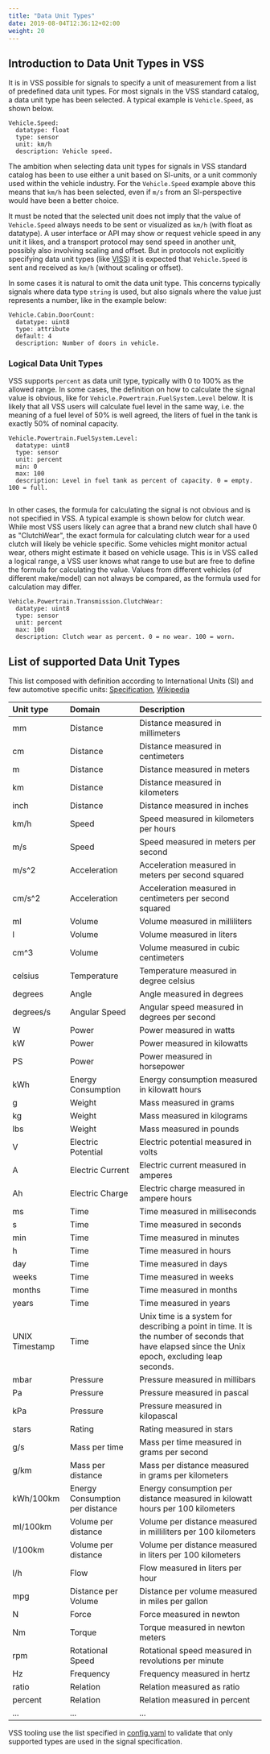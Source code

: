 ```yaml
---
title: "Data Unit Types"
date: 2019-08-04T12:36:12+02:00
weight: 20
---
```


## Introduction to Data Unit Types in VSS

It is in VSS possible for signals to specify a unit of measurement from a list of predefined data unit types.
For most signals in the VSS standard catalog, a data unit type has been selected. A typical example is `Vehicle.Speed`, as shown below.

```
Vehicle.Speed:
  datatype: float
  type: sensor
  unit: km/h
  description: Vehicle speed.
```

The ambition when selecting data unit types for signals in VSS standard catalog has been to use either a unit based on SI-units,
or a unit commonly used within the vehicle industry. For the `Vehicle.Speed` example above this means that `km/h` has been selected,
even if `m/s` from an SI-perspective would have been a better choice.

It must be noted that the selected unit does not imply that the value of `Vehicle.Speed` always needs to be sent or visualized
as `km/h` (with float as datatype). A user interface or API may show or request vehicle speed in any unit it likes,
and a transport protocol may send speed in another unit, possibly also involving scaling and offset.
But in protocols not explicitly specifying data unit types (like [VISS](https://raw.githack.com/w3c/automotive/gh-pages/spec/VISSv2_Core.html))
it is expected that `Vehicle.Speed` is sent and received as `km/h` (without scaling or offset).

In some cases it is natural to omit the data unit type. This concerns typically signals where data type `string` is used,
but also signals where the value just represents a number, like in the example below:

```
Vehicle.Cabin.DoorCount:
  datatype: uint8
  type: attribute
  default: 4
  description: Number of doors in vehicle.
```
### Logical Data Unit Types

VSS supports `percent` as data unit type, typically with 0 to 100% as the allowed range.
In some cases, the definition on how to calculate the signal value is obvious, like for `Vehicle.Powertrain.FuelSystem.Level`
below. It is likely that all VSS users will calculate fuel level in the same way, i.e. the meaning of a fuel level of 50%
is well agreed, the liters of fuel in the tank is exactly 50% of nominal capacity.

```
Vehicle.Powertrain.FuelSystem.Level:
  datatype: uint8
  type: sensor
  unit: percent
  min: 0
  max: 100
  description: Level in fuel tank as percent of capacity. 0 = empty. 100 = full.
  
```

In other cases, the formula for calculating the signal is not obvious and is not specified in VSS. A typical example is shown below for clutch wear.
While most VSS users likely can agree that a brand new clutch shall have 0 as "ClutchWear",
the exact formula for calculating clutch wear for a used clutch will likely be vehicle specific.
Some vehicles might monitor actual wear, others might estimate it based on vehicle usage.
This is in VSS called a logical range, a VSS user knows what range to use but are free to define the formula for calculating the value.
Values from different vehicles (of different make/model) can not always be compared, as the formula used for calculation may differ.

```
Vehicle.Powertrain.Transmission.ClutchWear:
  datatype: uint8
  type: sensor
  unit: percent
  max: 100
  description: Clutch wear as percent. 0 = no wear. 100 = worn.
```


## List of supported Data Unit Types

This list composed with definition according to International Units (SI) and few automotive specific units: [Specification](https://www.iso.org/standard/30669.html), [Wikipedia](https://en.wikipedia.org/wiki/International_System_of_Units)


Unit type     | Domain                          | Description
:-------------|:--------------------------------|:-------------
mm            | Distance                        | Distance measured in millimeters
cm            | Distance                        | Distance measured in centimeters
m             | Distance                        | Distance measured in meters
km            | Distance                        | Distance measured in kilometers
inch          | Distance                        | Distance measured in inches
km/h          | Speed                           | Speed measured in kilometers per hours
m/s           | Speed                           | Speed measured in meters per second
m/s^2         | Acceleration                    | Acceleration measured in meters per second squared
cm/s^2        | Acceleration                    | Acceleration measured in centimeters per second squared
ml            | Volume                          | Volume measured in milliliters
l             | Volume                          | Volume measured in liters
cm^3          | Volume                          | Volume measured in cubic centimeters
celsius       | Temperature                     | Temperature measured in degree celsius
degrees       | Angle                           | Angle measured in degrees
degrees/s     | Angular Speed                   | Angular speed measured in degrees per second
W             | Power                           | Power measured in watts
kW            | Power                           | Power measured in kilowatts
PS            | Power                           | Power measured in horsepower
kWh           | Energy Consumption              | Energy consumption measured in kilowatt hours
g             | Weight                          | Mass measured in grams
kg            | Weight                          | Mass measured in kilograms
lbs           | Weight                          | Mass measured in pounds
V             | Electric Potential              | Electric potential measured in volts
A             | Electric Current                | Electric current measured in amperes
Ah            | Electric Charge                 | Electric charge measured in ampere hours
ms            | Time                            | Time measured in milliseconds
s             | Time                            | Time measured in seconds
min           | Time                            | Time measured in minutes
h             | Time                            | Time measured in hours
day           | Time                            | Time measured in days
weeks         | Time                            | Time measured in weeks
months        | Time                            | Time measured in months
years         | Time                            | Time measured in years
UNIX Timestamp| Time                            | Unix time is a system for describing a point in time. It is the number of seconds that have elapsed since the Unix epoch, excluding leap seconds.
mbar          | Pressure                        | Pressure measured in millibars
Pa            | Pressure                        | Pressure measured in pascal
kPa           | Pressure                        | Pressure measured in kilopascal
stars         | Rating                          | Rating measured in stars
g/s           | Mass per time                   | Mass per time measured in grams per second
g/km          | Mass per distance               | Mass per distance measured in grams per kilometers
kWh/100km     | Energy Consumption per distance | Energy consumption per distance measured in kilowatt hours per 100 kilometers
ml/100km      | Volume per distance             | Volume per distance measured in milliliters per 100 kilometers
l/100km       | Volume per distance             | Volume per distance measured in liters per 100 kilometers
l/h           | Flow                            | Flow measured in liters per hour
mpg           | Distance per Volume             | Distance per volume measured in miles per gallon
N             | Force                           | Force measured in newton
Nm            | Torque                          | Torque measured in newton meters
rpm           | Rotational Speed                | Rotational speed measured in revolutions per minute
Hz            | Frequency                       | Frequency measured in hertz
ratio         | Relation                        | Relation measured as ratio
percent       | Relation                        | Relation measured in percent
... | ... | ...

VSS tooling use the list specified in [config.yaml](https://github.com/COVESA/vss-tools/blob/master/vspec/config.yaml) to validate that only supported types are used in the signal specification.
